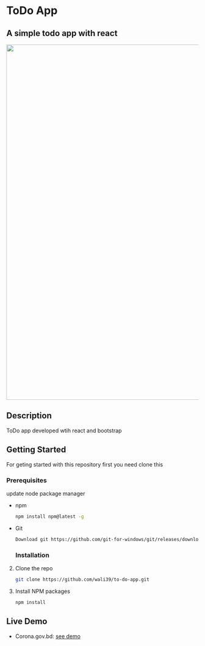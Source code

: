 # ToDo App

## A simple todo app with react

<img src="https://res.cloudinary.com/dl1sztvng/image/upload/v1724047475/pwoogfaqa64l2ts5cjqo.png" width="931]"/>

## Description

ToDo app developed wtih react and bootstrap

## Getting Started

For geting started with this repository first you need clone this

### Prerequisites

update node package manager

- npm
  ```sh
  npm install npm@latest -g
  ```
- Git

  ```sh
  Download git https://github.com/git-for-windows/git/releases/download/v2.33.0.windows.2/Git-2.33.0.2-64-bit.exe
  ```

  ### Installation

2. Clone the repo

   ```sh
   git clone https://github.com/wali39/to-do-app.git
   ```

3. Install NPM packages
   ```sh
   npm install
   ```

## Live Demo

- Corona.gov.bd: [see demo]([https://wali39.github.io/corona-web-clone/](https://todoapp39.netlify.app/))
